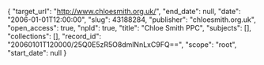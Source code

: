 {
  "target_url": "http://www.chloesmith.org.uk/", 
  "end_date": null, 
  "date": "2006-01-01T12:00:00", 
  "slug": 43188284, 
  "publisher": "chloesmith.org.uk", 
  "open_access": true, 
  "npld": true, 
  "title": "Chloe Smith PPC", 
  "subjects": [], 
  "collections": [], 
  "record_id": "20060101T120000/25Q0E5zR5O8dmlNnLxC9FQ==", 
  "scope": "root", 
  "start_date": null
}

